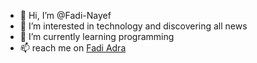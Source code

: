 - 👋 Hi, I’m @Fadi-Nayef
- 👀 I’m interested in technology and discovering all news
- 🌱 I’m currently learning programming
- 📫 reach me on  [Fadi Adra](adraf38@hotmail.com)

<!---
Fadi-Nayef/Fadi-Nayef is a ✨ special ✨ repository because its `README.md` (this file) appears on your GitHub profile.
You can click the Preview link to take a look at your changes.
--->
